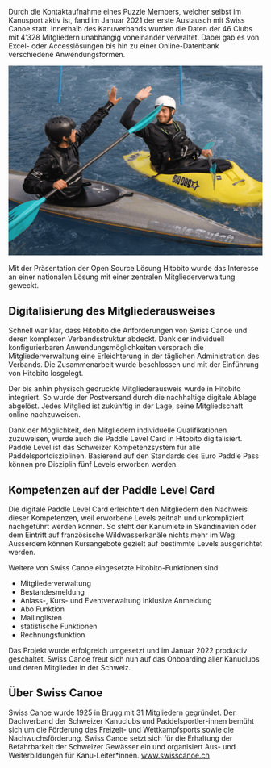 Durch die Kontaktaufnahme eines Puzzle Members, welcher selbst im Kanusport aktiv ist, fand im Januar 2021 der erste Austausch mit Swiss Canoe statt. Innerhalb des Kanuverbands wurden die Daten der 46 Clubs mit 4’328 Mitgliedern unabhängig voneinander verwaltet. Dabei gab es von Excel- oder Accesslösungen bis hin zu einer Online-Datenbank verschiedene Anwendungsformen. 

![](/uploads/HItobitoKanu.png)

Mit der Präsentation der Open Source Lösung Hitobito wurde das Interesse an einer nationalen Lösung mit einer zentralen Mitgliederverwaltung geweckt.

## Digitalisierung des Mitgliederausweises 
Schnell war klar, dass Hitobito die Anforderungen von Swiss Canoe und deren komplexen Verbandsstruktur abdeckt. Dank der individuell konfigurierbaren Anwendungsmöglichkeiten versprach die Mitgliederverwaltung eine Erleichterung in der täglichen Administration des Verbands. Die Zusammenarbeit wurde beschlossen und mit der Einführung von Hitobito losgelegt.

Der bis anhin physisch gedruckte Mitgliederausweis wurde in Hitobito integriert. So wurde der Postversand durch die nachhaltige digitale Ablage abgelöst. Jedes Mitglied ist zukünftig in der Lage, seine Mitgliedschaft online nachzuweisen.

Dank der Möglichkeit, den Mitgliedern individuelle Qualifikationen zuzuweisen, wurde auch die Paddle Level Card in Hitobito digitalisiert. Paddle Level ist das Schweizer Kompetenzsystem für alle Paddelsportdisziplinen. Basierend auf den Standards des Euro Paddle Pass können pro Disziplin fünf Levels erworben werden.

## Kompetenzen auf der Paddle Level Card
Die digitale Paddle Level Card erleichtert den Mitgliedern den Nachweis dieser Kompetenzen, weil erworbene Levels zeitnah und unkompliziert nachgeführt werden können. So steht der Kanumiete in Skandinavien oder dem Eintritt auf französische Wildwasserkanäle nichts mehr im Weg. Ausserdem können Kursangebote gezielt auf bestimmte Levels ausgerichtet werden.

Weitere von Swiss Canoe eingesetzte Hitobito-Funktionen sind:
- Mitgliederverwaltung
- Bestandesmeldung
- Anlass-, Kurs- und Eventverwaltung inklusive Anmeldung
- Abo Funktion
- Mailinglisten
- statistische Funktionen
- Rechnungsfunktion

Das Projekt wurde erfolgreich umgesetzt und im Januar 2022 produktiv geschaltet. Swiss Canoe freut sich nun auf das Onboarding aller Kanuclubs und deren Mitglieder in der Schweiz.

## Über Swiss Canoe
Swiss Canoe wurde 1925 in Brugg mit 31 Mitgliedern gegründet. Der Dachverband der Schweizer Kanuclubs und Paddelsportler-innen bemüht sich um die Förderung des Freizeit- und Wettkampfsports sowie die Nachwuchsförderung. Swiss Canoe setzt sich für die Erhaltung der Befahrbarkeit der Schweizer Gewässer ein und organisiert Aus- und Weiterbildungen für Kanu-Leiter*innen.
www.swisscanoe.ch
